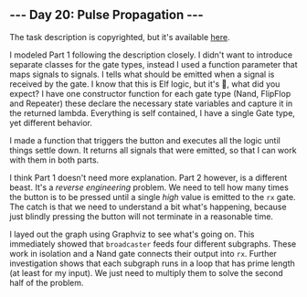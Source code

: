 ## --- Day 20: Pulse Propagation ---
The task description is copyrighted, but it's available [here](https://adventofcode.com/2023/day/20).

I modeled Part 1 following the description closely. I didn't want to introduce separate
classes for the gate types, instead I used a function parameter that maps signals to signals.
I tells what should be emitted when a signal is received by the gate. I know that this is 
Elf logic, but it's 🎄, what did you expect? I have one constructor function for each
gate type (Nand, FlipFlop and Repeater) these declare the necessary state variables
and capture it in the returned lambda. Everything is self contained, I have a single Gate type, 
yet different behavior.

I made a function that triggers the button and executes all the logic until things settle down.
It returns all signals that were emitted, so that I can work with them in both parts.

I think Part 1 doesn't need more explanation. Part 2 however, is a different beast. It's a _reverse 
engineering_ problem.  We need to tell how many times the button is to be pressed until a 
single _high_ value is emitted to the `rx` gate. The catch is that we need to understand a
bit what's happening, because just blindly pressing the button will not terminate in a reasonable time.

I layed out the graph using Graphviz to see what's going on. This immediately showed that 
`broadcaster` feeds four different subgraphs. These work in isolation and a Nand gate
connects their output into `rx`. Further investigation shows that each subgraph runs in a loop 
that has prime length (at least for  my input). We just need to multiply 
them to solve the second half of the problem.

